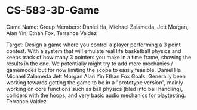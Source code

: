 # CS-583-3D-Game 
Game Name: 
Group Members: Daniel Ha, Michael Zalameda, Jett Morgan, Alan Yin, Ethan Fox, Terrance Valdez

Target: Design a game where you control a player performing a 3 point contest. With a system that will emulate real life basketball physics and keeps track of how many 3 pointers you make in a time frame, showing the results in the end. We potentially might try to add more mechanics / gamemodes but for now limiting the scope to easily feasible.
Daniel Ha 
Michael Zalameda 
Jett Morgan 
Alan Yin 
Ethan Fox Goals: 
      Generally been working towards getting the game to be in a "prototype version", mainly working on core functions such as ball physics (bled into ball handling), colliders with the hoops, and very basic audio mechanics for playtesting. 
Terrance Valdez
